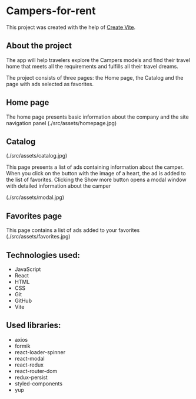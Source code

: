 # Campers-for-rent

This project was created with the help of [Create Vite](https://vitejs.dev/).

## About the project

The app will help travelers explore the Campers models and find their travel
home that meets all the requirements and fulfills all their travel dreams.

The project consists of three pages: the Home page, the Catalog and the page
with ads selected as favorites.

## Home page

The home page presents basic information about the company and the site
navigation panel (./src/assets/homepage.jpg)

## Catalog

(./src/assets/catalog.jpg)

This page presents a list of ads containing information about the camper. When
you click on the button with the image of a heart, the ad is added to the list
of favorites. Clicking the Show more button opens a modal window with detailed
information about the camper

(./src/assets/modal.jpg)

## Favorites page

This page contains a list of ads added to your favorites
(./src/assets/favorites.jpg)

## Technologies used:

- JavaScript
- React
- HTML
- CSS
- Git
- GitHub
- Vite

## Used libraries:

- axios
- formik
- react-loader-spinner
- react-modal
- react-redux
- react-router-dom
- redux-persist
- styled-components
- yup
